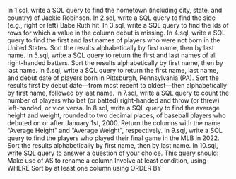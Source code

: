 In 1.sql, write a SQL query to find the hometown (including city, state, and country) of Jackie Robinson.
In 2.sql, write a SQL query to find the side (e.g., right or left) Babe Ruth hit.
In 3.sql, write a SQL query to find the ids of rows for which a value in the column debut is missing.
In 4.sql, write a SQL query to find the first and last names of players who were not born in the United States. Sort the results alphabetically by first name, then by last name.
In 5.sql, write a SQL query to return the first and last names of all right-handed batters. Sort the results alphabetically by first name, then by last name.
In 6.sql, write a SQL query to return the first name, last name, and debut date of players born in Pittsburgh, Pennsylvania (PA). Sort the results first by debut date—from most recent to oldest—then alphabetically by first name, followed by last name.
In 7.sql, write a SQL query to count the number of players who bat (or batted) right-handed and throw (or threw) left-handed, or vice versa.
In 8.sql, write a SQL query to find the average height and weight, rounded to two decimal places, of baseball players who debuted on or after January 1st, 2000. Return the columns with the name “Average Height” and “Average Weight”, respectively.
In 9.sql, write a SQL query to find the players who played their final game in the MLB in 2022. Sort the results alphabetically by first name, then by last name.
In 10.sql, write SQL query to answer a question of your choice. This query should:
Make use of AS to rename a column
Involve at least condition, using WHERE
Sort by at least one column using ORDER BY